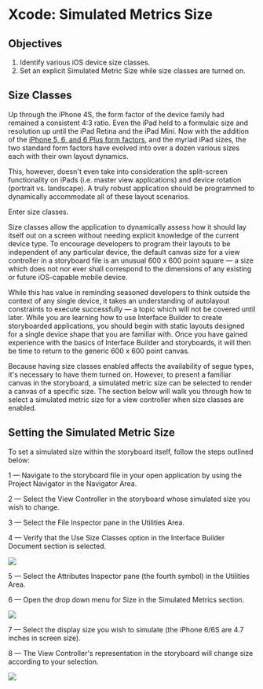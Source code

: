 # Xcode: Simulated Metrics Size

## Objectives

1. Identify various iOS device size classes.
2. Set an explicit Simulated Metric Size while size classes are turned on.

## Size Classes

Up through the iPhone 4S, the form factor of the device family had remained a consistent 4:3 ratio. Even the iPad held to a formulaic size and resolution up until the iPad Retina and the iPad Mini. Now with the addition of the [iPhone 5, 6, and 6 Plus form factors](http://www.paintcodeapp.com/news/ultimate-guide-to-iphone-resolutions), and the myriad iPad sizes, the two standard form factors have evolved into over a dozen various sizes each with their own layout dynamics.

This, however, doesn't even take into consideration the split-screen functionality on iPads (i.e. master view applications) and device rotation (portrait vs. landscape). A truly robust application should be programmed to dynamically accommodate all of these layout scenarios.

Enter size classes.

Size classes allow the application to dynamically assess how it should lay itself out on a screen without needing explicit knowledge of the current device type. To encourage developers to program their layouts to be independent of any particular device, the default canvas size for a view controller in a storyboard file is an unusual 600 x 600 point square — a size which does not nor ever shall correspond to the dimensions of any existing or future iOS-capable mobile device.

While this has value in reminding seasoned developers to think outside the context of any single device, it takes an understanding of autolayout constraints to execute successfully — a topic which will not be covered until later. While you are learning how to use Interface Builder to create storyboarded applications, you should begin with static layouts designed for a single device shape that you are familiar with. Once you have gained experience with the basics of Interface Builder and storyboards, it will then be time to return to the generic 600 x 600 point canvas.

Because having size classes enabled affects the availability of segue types, it's necessary to have them turned on. However, to present a familiar canvas in the storyboard, a simulated metric size can be selected to render a canvas of a specific size. The section below will walk you through how to select a simulated metric size for a view controller when size classes are enabled.

## Setting the Simulated Metric Size

To set a simulated size within the storyboard itself, follow the steps outlined below:

1 — Navigate to the storyboard file in your open application by using the Project Navigator in the Navigator Area.  

2 — Select the View Controller in the storyboard whose simulated size you wish to change.  

3 — Select the File Inspector pane in the Utilities Area.  

4 — Verify that the Use Size Classes option in the Interface Builder Document section is selected.

![](https://curriculum-content.s3.amazonaws.com/ios-segues-and-nav-controllers-unit/xcode_verify_size_classes.png)

5 — Select the Attributes Inspector pane (the fourth symbol) in the Utilities Area.  

6 — Open the drop down menu for Size in the Simulated Metrics section.

![](https://curriculum-content.s3.amazonaws.com/ios-segues-and-nav-controllers-unit/xcode_size_menu.png)

7 — Select the display size you wish to simulate (the iPhone 6/6S are 4.7 inches in screen size).  

8 — The View Controller's representation in the storyboard will change size according to your selection.

![](https://curriculum-content.s3.amazonaws.com/ios-segues-and-nav-controllers-unit/xcode_size_iphone6.png
)